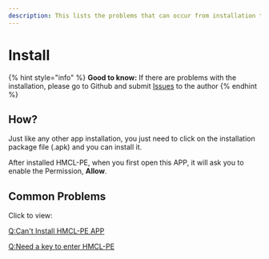 ```yaml
---
description: This lists the problems that can occur from installation to startup.
---
```


# Install

{% hint style="info" %}
**Good to know:** If there are problems with the installation, please go to Github and submit [Issues](https://github.com/Tungstend/HMCL-PE-CN/issues) to the author
{% endhint %}

## How?

Just like any other app installation, you just need to click on the installation package file (.apk) and you can install it.

After installed HMCL-PE, when you first open this APP, it will ask you to enable the Permission, **Allow**.

## Common Problems

Click to view:

[Q:Can't Install HMCL-PE APP](../faq/q-cant-install-hmcl-pe-app.md)

[Q:Need a key to enter HMCL-PE](../faq/q-need-a-key-to-enter-hmcl-pe.md)
